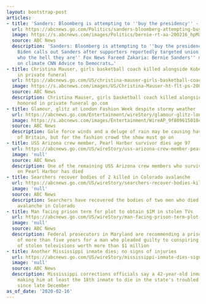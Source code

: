 ```yaml
---
layout: bootstrap-post
articles:
- title: 'Sanders: Bloomberg is attempting to ''buy the presidency'' - ABC News'
  url: https://abcnews.go.com/Politics/sanders-bloomberg-attempting-buy-presidency/story?id=69020719
  image: https://s.abcnews.com/images/Politics/bernie-rt-aa-200216_hpMain_16x9_992.jpg
  source: ABC News
  description: 'Sanders: Bloomberg is attempting to ''buy the presidency'' ABC News
    Biden calls out Sanders after supporters reportedly targeted union: ''Find out
    who the hell they are'' Fox News Fareed Zakaria: Bernie Sanders'' magical thinking
    on climate CNN Advice to Democrats…'
- title: Christina Mauser, girls basketball coach killed alongside Kobe Bryant, honored
    in private funeral
  url: https://abcnews.go.com/US/christina-mauser-girls-basketball-coach-killed-alongside-kobe/story?id=69017230
  image: https://s.abcnews.com/images/US/Christina-Mauser-ht-flt-ps-200127_hpMain_2_16x9_992.jpg
  source: ABC News
  description: Christina Mauser, girls basketball coach killed alongside Kobe Bryant,
    honored in private funeral go.com
- title: Glamour, glitz at London Fashion Week despite stormy weather
  url: https://abcnews.go.com/Entertainment/wireStory/glamour-glitz-london-fashion-week-stormy-weather-69021872
  image: https://s.abcnews.com/images/Entertainment/WireAP_9f80961501044b8aae702a6eee2ccdae_16x9_992.jpg
  source: ABC News
  description: Gale force winds and a deluge of rain may be causing havoc to much
    of Britain, but for the fashion crowd the show must go on
- title: USS Arizona crew member, Pearl Harbor survivor dies age 97
  url: https://abcnews.go.com/US/wireStory/uss-arizona-crew-member-pearl-harbor-survivor-dies-69021600
  image: 'null'
  source: ABC News
  description: One of the remaining USS Arizona crew members who survived the attack
    on Pearl Harbor has died
- title: Searchers recover bodies of 2 killed in Colorado avalanche
  url: https://abcnews.go.com/US/wireStory/searchers-recover-bodies-killed-colorado-avalanche-69021250
  image: 'null'
  source: ABC News
  description: Searchers have recovered the bodies of two men who died in a weekend
    avalanche in Colorado
- title: Man facing prison term for plot to obtain $1M in stolen TVs
  url: https://abcnews.go.com/US/wireStory/man-facing-prison-term-plot-obtain-1m-stolen-69020928
  image: 'null'
  source: ABC News
  description: Federal prosecutors in Maryland are recommending a prison sentence
    of more than five years for a man who pleaded guilty to conspiring to obtain hundreds
    of stolen televisions worth more than $1 million
- title: Another Mississippi inmate dies; no signs of injuries
  url: https://abcnews.go.com/US/wireStory/mississippi-inmate-dies-signs-injuries-69020923
  image: 'null'
  source: ABC News
  description: Mississippi corrections officials say a 42-year-old inmate has died,
    making him at least the 18th inmate to die in the state's troubled prison system
    since late December
as_of_date: '2020-02-16'
---
```


